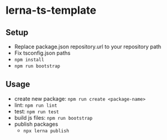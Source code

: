 # lerna-ts-template

<!-- [![lerna](https://img.shields.io/badge/maintained%20with-lerna-cc00ff.svg)](https://lerna.js.org/ -->

## Setup

- Replace package.json repository.url to your repository path
- Fix tsconfig.json paths
- `npm install`
- `npm run bootstrap`

## Usage

- create new package: `npm run create <package-name>`
- lint: `npm run lint`
- test: `npm run test`
- build js files: `npm run bootstrap`
- publish packages
  - `npx lerna publish`
